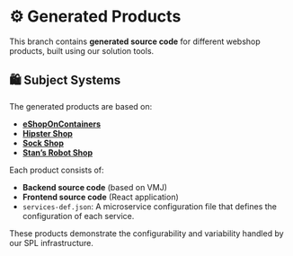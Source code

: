 # ⚙️ Generated Products

This branch contains **generated source code** for different webshop products, built using our solution tools.

## 🛍️ Subject Systems

The generated products are based on:
- [**eShopOnContainers**](https://github.com/dotnet-architecture/eShopOnContainers)
- [**Hipster Shop**](https://github.com/GoogleCloudPlatform/microservices-demo)
- [**Sock Shop**](https://github.com/microservices-demo/microservices-demo)
- [**Stan’s Robot Shop**](https://github.com/instana/robot-shop)

Each product consists of:
- **Backend source code** (based on VMJ)
- **Frontend source code** (React application)
- `services-def.json`: A microservice configuration file that defines the configuration of each service.

These products demonstrate the configurability and variability handled by our SPL infrastructure.
